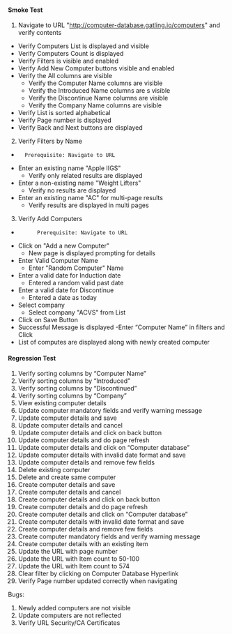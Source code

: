 #### Smoke Test
1. Navigate to URL "http://computer-database.gatling.io/computers" and verify contents 
-	Verify Computers List is displayed and visible
-	Verify Computers Count is displayed
-	Verify Filters is visible and enabled
-	Verify Add New Computer buttons visible and enabled
-	Verify the All columns are visible
	-	Verify the Computer Name columns are visible
	-	Verify the Introduced Name columns are s visible
	-	Verify the Discontinue Name columns are visible
	-	Verify the Company Name columns are visible
-	Verify List is sorted alphabetical
-	Verify Page number is displayed 
-	Verify Back and Next buttons are displayed



2. Verify Filters by Name
-		Prerequisite: Navigate to URL
- Enter an existing name "Apple IIGS"
	-	Verify only related results are displayed
- Enter a non-existing name "Weight Lifters"
 	- Verify no results are displayed
- Enter an existing name "AC" for multi-page results
	- Verify results are displayed in multi pages


3. Verify Add Computers
-			Prerequisite: Navigate to URL
-	Click on "Add a new Computer"
	-	New page is displayed prompting for details
- Enter Valid Computer Name
 	- Enter "Random Computer" Name
 - Enter a valid date for Induction date
   - Entered a random valid past date 
 - Enter a valid date for Discontinue
   - Entered a date as today
  - Select company
  	-	Select company "ACVS" from List
- Click on Save Button
 - Successful Message is displayed
-Enter “Computer Name” in filters and Click
 - List of computes are displayed along with newly created computer

#### Regression Test
1.	Verify sorting columns by “Computer Name” 
2.	Verify sorting columns by “Introduced” 
3.	Verify sorting columns by “Discontinued”
4.	Verify sorting columns by “Company”
5.	View existing computer details
6.	Update computer mandatory fields and verify warning message
7.	Update computer details and save
8.	Update computer details and cancel
9.	Update computer details and click on back button
10.	Update computer details and do page refresh
11.	Update computer details and click on “Computer database” 
12.	Update computer details with invalid date format and save
13.	Update computer details and remove few fields
14.	Delete existing computer 
15.	Delete and create same computer
16.	Create computer details and save
17.	Create computer details and cancel
18.	Create computer details and click on back button
19.	Create computer details and do page refresh
20.	Create computer details and click on “Computer database” 
21.	Create computer details with invalid date format and save
22.	Create computer details and remove few fields
23.	Create computer mandatory fields and verify warning message
24.	Create computer details with an existing item
25.	Update the URL with page number
26.	Update the URL with Item count to 50-100
27.	Update the URL with Item count to 574
28.	Clear filter by clicking on Computer Database Hyperlink
29.	Verify Page number updated correctly when navigating


Bugs:
1.	Newly added computers are not visible
2.	Update computers are not reflected
3.	Verify URL Security/CA Certificates



		
		
